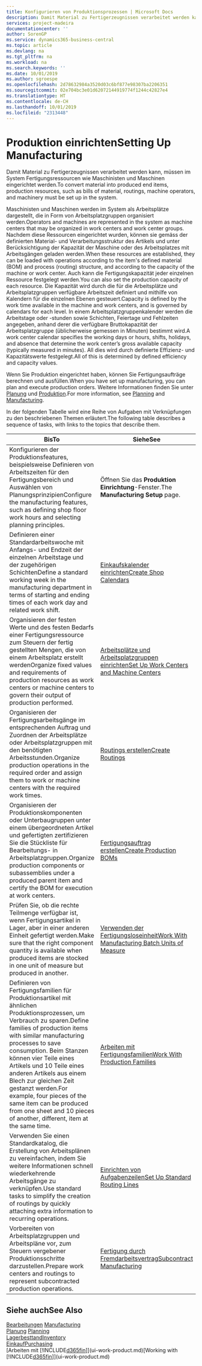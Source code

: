 ```yaml
---
title: Konfigurieren von Produktionsprozessen | Microsoft Docs
description: Damit Material zu Fertigerzeugnissen verarbeitet werden kann, müssen im System Fertigungsressourcen wie Maschinisten und Maschinen eingerichtet werden.
services: project-madeira
documentationcenter: ''
author: SorenGP
ms.service: dynamics365-business-central
ms.topic: article
ms.devlang: na
ms.tgt_pltfrm: na
ms.workload: na
ms.search.keywords: ''
ms.date: 10/01/2019
ms.author: sgroespe
ms.openlocfilehash: 2d78632984a3520d03c6bf877e98307ba2206351
ms.sourcegitcommit: 02e704bc3e01d62072144919774f1244c42827e4
ms.translationtype: HT
ms.contentlocale: de-CH
ms.lasthandoff: 10/01/2019
ms.locfileid: "2313448"
---
```

# <a name="setting-up-manufacturing"></a><span data-ttu-id="2877a-103">Produktion einrichten</span><span class="sxs-lookup"><span data-stu-id="2877a-103">Setting Up Manufacturing</span></span>
<span data-ttu-id="2877a-104">Damit Material zu Fertigerzeugnissen verarbeitet werden kann, müssen im System Fertigungsressourcen wie Maschinisten und Maschinen eingerichtet werden.</span><span class="sxs-lookup"><span data-stu-id="2877a-104">To convert material into produced end items, production resources, such as bills of material, routings, machine operators, and machinery must be set up in the system.</span></span>

<span data-ttu-id="2877a-105">Maschinisten und Maschinen werden im System als Arbeitsplätze dargestellt, die in Form von Arbeitsplatzgruppen organisiert werden.</span><span class="sxs-lookup"><span data-stu-id="2877a-105">Operators and machines are represented in the system as machine centers that may be organized in work centers and work center groups.</span></span> <span data-ttu-id="2877a-106">Nachdem diese Ressourcen eingerichtet wurden, können sie gemäss der definierten  Material- und Verarbeitungsstruktur des Artikels und unter Berücksichtigung der Kapazität der Maschine oder des Arbeitsplatzes mit Arbeitsgängen geladen werden.</span><span class="sxs-lookup"><span data-stu-id="2877a-106">When these resources are established, they can be loaded with operations according to the item's defined material (BOM) and process (routing) structure, and according to the capacity of the machine or work center.</span></span> <span data-ttu-id="2877a-107">Auch kann die Fertigungskapazität jeder einzelnen Ressource festgelegt werden.</span><span class="sxs-lookup"><span data-stu-id="2877a-107">You can also set the production capacity of each resource.</span></span> <span data-ttu-id="2877a-108">Die Kapazität wird durch die für die Arbeitsplätze und Arbeitsplatzgruppen verfügbare Arbeitszeit definiert und mithilfe von Kalendern für die einzelnen Ebenen gesteuert.</span><span class="sxs-lookup"><span data-stu-id="2877a-108">Capacity is defined by the work time available in the machine and work centers, and is governed by calendars for each level.</span></span> <span data-ttu-id="2877a-109">In einem Arbeitsplatzgruppenkalender werden die Arbeitstage oder -stunden sowie Schichten, Feiertage und Fehlzeiten angegeben, anhand derer die verfügbare Bruttokapazität der Arbeitsplatzgruppe (üblicherweise gemessen in Minuten) bestimmt wird.</span><span class="sxs-lookup"><span data-stu-id="2877a-109">A work center calendar specifies the working days or hours, shifts, holidays, and absence that determine the work center’s gross available capacity (typically measured in minutes).</span></span> <span data-ttu-id="2877a-110">All dies wird durch definierte Effizienz- und Kapazitätswerte festgelegt.</span><span class="sxs-lookup"><span data-stu-id="2877a-110">All of this is determined by defined efficiency and capacity values.</span></span>  

<span data-ttu-id="2877a-111">Wenn Sie Produktion eingerichtet haben, können Sie Fertigungsaufträge berechnen und ausfüllen.</span><span class="sxs-lookup"><span data-stu-id="2877a-111">When you have set up manufacturing, you can plan and execute production orders.</span></span> <span data-ttu-id="2877a-112">Weitere Informationen finden Sie unter [Planung](production-planning.md) und [Produktion](production-manage-manufacturing.md).</span><span class="sxs-lookup"><span data-stu-id="2877a-112">For more information, see [Planning](production-planning.md) and [Manufacturing](production-manage-manufacturing.md).</span></span>  

 <span data-ttu-id="2877a-113">In der folgenden Tabelle wird eine Reihe von Aufgaben mit Verknüpfungen zu den beschriebenen Themen erläutert.</span><span class="sxs-lookup"><span data-stu-id="2877a-113">The following table describes a sequence of tasks, with links to the topics that describe them.</span></span>   

|<span data-ttu-id="2877a-114">**Bis**</span><span class="sxs-lookup"><span data-stu-id="2877a-114">**To**</span></span>|<span data-ttu-id="2877a-115">**Siehe**</span><span class="sxs-lookup"><span data-stu-id="2877a-115">**See**</span></span>|  
|------------|-------------|  
|<span data-ttu-id="2877a-116">Konfigurieren der Produktionsfeatures, beispielsweise Definieren von Arbeitszeiten für den Fertigungsbereich und Auswählen von Planungsprinzipien</span><span class="sxs-lookup"><span data-stu-id="2877a-116">Configure the manufacturing features, such as defining shop floor work hours and selecting planning principles.</span></span>|<span data-ttu-id="2877a-117">Öffnen Sie das **Produktion Einrichtung**-Fenster.</span><span class="sxs-lookup"><span data-stu-id="2877a-117">The **Manufacturing Setup** page.</span></span>|  
|<span data-ttu-id="2877a-118">Definieren einer Standardarbeitswoche mit Anfangs- und Endzeit der einzelnen Arbeitstage und der zugehörigen Schichten</span><span class="sxs-lookup"><span data-stu-id="2877a-118">Define a standard working week in the manufacturing department in terms of starting and ending times of each work day and related work shift.</span></span>|[<span data-ttu-id="2877a-119">Einkaufskalender einrichten</span><span class="sxs-lookup"><span data-stu-id="2877a-119">Create Shop Calendars</span></span>](production-how-to-create-work-center-calendars.md)|  
|<span data-ttu-id="2877a-120">Organisieren der festen Werte und des festen Bedarfs einer Fertigungsressource zum Steuern der fertig gestellten Mengen, die von einem Arbeitsplatz erstellt werden</span><span class="sxs-lookup"><span data-stu-id="2877a-120">Organize fixed values and requirements of production resources as work centers or machine centers to govern their output of production performed.</span></span>|[<span data-ttu-id="2877a-121">Arbeitsplätze und Arbeitsplatzgruppen einrichten</span><span class="sxs-lookup"><span data-stu-id="2877a-121">Set Up Work Centers and Machine Centers</span></span>](production-how-to-set-up-work-and-machine-centers.md)|
|<span data-ttu-id="2877a-122">Organisieren der Fertigungsarbeitsgänge im entsprechenden Auftrag und Zuordnen der Arbeitsplätze oder Arbeitsplatzgruppen mit den benötigten Arbeitsstunden.</span><span class="sxs-lookup"><span data-stu-id="2877a-122">Organize production operations in the required order and assign them to work or machine centers with the required work times.</span></span>|[<span data-ttu-id="2877a-123">Routings erstellen</span><span class="sxs-lookup"><span data-stu-id="2877a-123">Create Routings</span></span>](production-how-to-create-routings.md)|
|<span data-ttu-id="2877a-124">Organisieren der Produktionskomponenten oder Unterbaugruppen unter einem übergeordneten Artikel und gefertigten zertifizieren Sie die Stückliste für Bearbeitungs- in Arbeitsplatzgruppen.</span><span class="sxs-lookup"><span data-stu-id="2877a-124">Organize production components or subassemblies under a produced parent item and certify the BOM for execution at work centers.</span></span>|[<span data-ttu-id="2877a-125">Fertigungsauftrag erstellen</span><span class="sxs-lookup"><span data-stu-id="2877a-125">Create Production BOMs</span></span>](production-how-to-create-production-boms.md)|
|<span data-ttu-id="2877a-126">Prüfen Sie, ob die rechte Teilmenge verfügbar ist, wenn Fertigungsartikel in Lager, aber in einer anderen Einheit gefertigt werden.</span><span class="sxs-lookup"><span data-stu-id="2877a-126">Make sure that the right component quantity is available when produced items are stocked in one unit of measure but produced in another.</span></span>|[<span data-ttu-id="2877a-127">Verwenden der Fertigungsloseinheit</span><span class="sxs-lookup"><span data-stu-id="2877a-127">Work With Manufacturing Batch Units of Measure</span></span>](production-how-to-use-the-manufacturing-batch-unit-of-measure.md)|  
|<span data-ttu-id="2877a-128">Definieren von Fertigungsfamilien für Produktionsartikel mit ähnlichen Produktionsprozessen, um Verbrauch zu sparen.</span><span class="sxs-lookup"><span data-stu-id="2877a-128">Define families of production items with similar manufacturing processes to save consumption.</span></span> <span data-ttu-id="2877a-129">Beim Stanzen können vier Teile eines Artikels und 10 Teile eines anderen Artikels aus einem Blech zur gleichen Zeit gestanzt werden.</span><span class="sxs-lookup"><span data-stu-id="2877a-129">For example, four pieces of the same item can be produced from one sheet and 10 pieces of another, different, item at the same time.</span></span>|[<span data-ttu-id="2877a-130">Arbeiten mit Fertigungsfamilien</span><span class="sxs-lookup"><span data-stu-id="2877a-130">Work With Production Families</span></span>](production-how-work-family.md)|
|<span data-ttu-id="2877a-131">Verwenden Sie einen Standardkatalog, die Erstellung von Arbeitsplänen zu vereinfachen, indem Sie weitere Informationen schnell wiederkehrende Arbeitsgänge zu verknüpfen.</span><span class="sxs-lookup"><span data-stu-id="2877a-131">Use standard tasks to simplify the creation of routings by quickly attaching extra information to recurring operations.</span></span>|[<span data-ttu-id="2877a-132">Einrichten von Aufgabenzeilen</span><span class="sxs-lookup"><span data-stu-id="2877a-132">Set Up Standard Routing Lines</span></span>](production-how-set-up-standard-routing-lines.md)|  
|<span data-ttu-id="2877a-133">Vorbereiten von Arbeitsplatzgruppen und Arbeitspläne vor, zum Steuern vergebener Produktionsschritte darzustellen.</span><span class="sxs-lookup"><span data-stu-id="2877a-133">Prepare work centers and routings to represent subcontracted production operations.</span></span>|[<span data-ttu-id="2877a-134">Fertigung durch Fremdarbeitsvertrag</span><span class="sxs-lookup"><span data-stu-id="2877a-134">Subcontract Manufacturing</span></span>](production-how-to-subcontract-manufacturing.md)|  

## <a name="see-also"></a><span data-ttu-id="2877a-135">Siehe auch</span><span class="sxs-lookup"><span data-stu-id="2877a-135">See Also</span></span>
<span data-ttu-id="2877a-136">[Bearbeitungen](production-manage-manufacturing.md)  </span><span class="sxs-lookup"><span data-stu-id="2877a-136">[Manufacturing](production-manage-manufacturing.md)  </span></span>  
<span data-ttu-id="2877a-137">[Planung](production-planning.md) </span><span class="sxs-lookup"><span data-stu-id="2877a-137">[Planning](production-planning.md) </span></span>  
[<span data-ttu-id="2877a-138">Lagerbesttand</span><span class="sxs-lookup"><span data-stu-id="2877a-138">Inventory</span></span>](inventory-manage-inventory.md)  
[<span data-ttu-id="2877a-139">Einkauf</span><span class="sxs-lookup"><span data-stu-id="2877a-139">Purchasing</span></span>](purchasing-manage-purchasing.md)  
<span data-ttu-id="2877a-140">[Arbeiten mit [!INCLUDE[d365fin](includes/d365fin_md.md)]](ui-work-product.md)</span><span class="sxs-lookup"><span data-stu-id="2877a-140">[Working with [!INCLUDE[d365fin](includes/d365fin_md.md)]](ui-work-product.md)</span></span>
